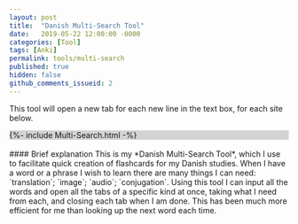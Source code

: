 ```yaml
---
layout: post
title:  "Danish Multi-Search Tool"
date:   2019-05-22 12:00:00 -0000
categories: [Tool]
tags: [Anki]
permalink: tools/multi-search
published: true
hidden: false
github_comments_issueid: 2
---
```


This tool will open a new tab for each new line in the text box, for each site below.

<div style='background-color:lightgrey'>
{%- include Multi-Search.html -%}
</div>

<br>
#### Brief explanation
This is my *Danish Multi-Search Tool*, which I use to facilitate quick creation of flashcards for my Danish studies. When I have a word or a phrase I wish to learn there are many things I can need: `translation`; `image`; `audio`; `conjugation`. Using this tool I can input all the words and open all the tabs of a specific kind at once, taking what I need from each, and closing each tab when I am done. This has been much more efficient for me than looking up the next word each time.